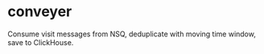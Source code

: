 # conveyer

Consume visit messages from NSQ, deduplicate with moving time window, save to ClickHouse.
